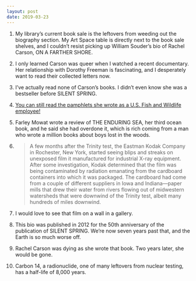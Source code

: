 ```yaml
---
layout: post
date: 2019-03-23
---
```


1. My library’s current book sale is the leftovers from weeding out the biography section. My Art Space table is directly next to the book sale shelves, and I couldn’t resist picking up William Souder’s bio of Rachel Carson, ON A FARTHER SHORE. 

2. I only learned Carson was queer when I watched a recent documentary. Her relationship with Dorothy Freeman is fascinating, and I desperately want to read their collected letters now. 

3. I’ve actually read none of Carson’s books. I didn’t even know she was a bestseller before SILENT SPRING. 

4. [You can still read the pamphlets she wrote as a U.S. Fish and Wildlife employee!](http://digitalcommons.unl.edu/do/search/?q=author_lname%3A%22Carson%22%20author_fname%3A%22Rachel%22&start=0&context=52045&facet=)

5. Farley Mowat wrote a review of THE ENDURING SEA, her third ocean book, and he said she had overdone it, which is rich coming from a man who wrote a million books about boys lost in the woods. 

6. >A few months after the Trinity test, the Eastman Kodak Company in Rochester, New York, started seeing blips and streaks on unexposed film it manufactured for industrial X-ray equipment. After some investigation, Kodak determined that the film was being contaminated by radiation emanating from the cardboard containers into which it was packaged. The cardboard had come from a couple of different suppliers in Iowa and Indiana—paper mills that drew their water from rivers flowing out of midwestern watersheds that were downwind of the Trinity test, albeit many hundreds of miles downwind.

7. I would love to see that film on a wall in a gallery. 

8. This bio was published in 2012 for the 50th anniversary of the publication of SILENT SPRING. We’re now seven years past that, and the Earth is so much worse off. 

9. Rachel Carson was dying as she wrote that book. Two years later, she would be gone. 

10. Carbon 14, a radionuclide, one of many leftovers from nuclear testing, has a half-life of 8,000 years. 
